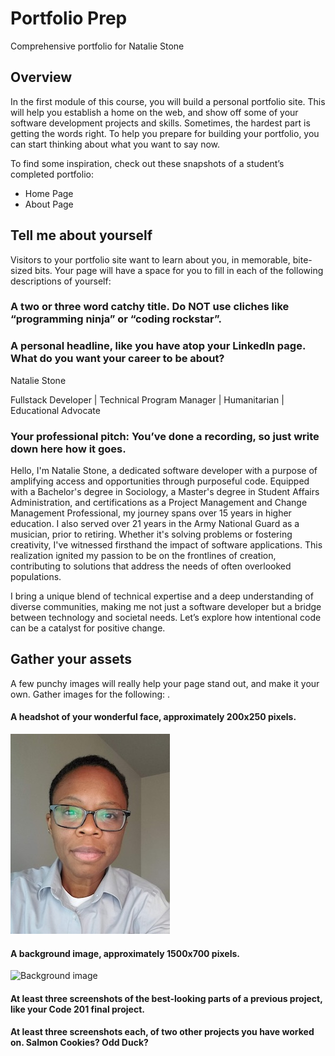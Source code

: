 # Portfolio Prep
Comprehensive portfolio for Natalie Stone

## Overview
In the first module of this course, you will build a personal portfolio site. This will help you establish a home on the web, and show off some of your software development projects and skills.
Sometimes, the hardest part is getting the words right. To help you prepare for building your portfolio, you can start thinking about what you want to say now.

To find some inspiration, check out these snapshots of a student’s completed portfolio:

- Home Page
- About Page

## Tell me about yourself

Visitors to your portfolio site want to learn about you, in memorable, bite-sized bits. Your page will have a space for you to fill in each of the following descriptions of yourself:

### A two or three word catchy title. Do NOT use cliches like “programming ninja” or “coding rockstar”.

### A personal headline, like you have atop your LinkedIn page. What do you want your career to be about?

Natalie Stone 

Fullstack Developer | Technical Program Manager | Humanitarian | Educational Advocate

### Your professional pitch: You’ve done a recording, so just write down here how it goes.
 
Hello, I'm Natalie Stone, a dedicated software developer with a purpose of amplifying access and opportunities through purposeful code. Equipped with a Bachelor's degree in Sociology, a Master's degree in Student Affairs Administration, and certifications as a Project Management and Change Management Professional, my journey spans over 15 years in higher education. I also served over 21 years in the Army National Guard as a musician, prior to retiring. Whether it's solving problems or fostering creativity, I've witnessed firsthand the impact of software applications. This realization ignited my passion to be on the frontlines of creation, contributing to solutions that address the needs of often overlooked populations.

I bring a unique blend of technical expertise and a deep understanding of diverse communities, making me not just a software developer but a bridge between technology and societal needs. Let’s explore how intentional code can be a catalyst for positive change.

## Gather your assets

A few punchy images will really help your page stand out, and make it your own. Gather images for the following:
.
#### A headshot of your wonderful face, approximately 200x250 pixels.
![Natalie's Headshot](https://github.com/AgateHunter/portfolio-prep/blob/main/images/headshot1.jpg?raw=true)
#### A background image, approximately 1500x700 pixels.
![Background image](https://www.imageshine.in/uploads/gallery/Free-vector-abstract-shape-with-halftone-background.jpg)
#### At least three screenshots of the best-looking parts of a previous project, like your Code 201 final project.
#### At least three screenshots each, of two other projects you have worked on. Salmon Cookies? Odd Duck?

